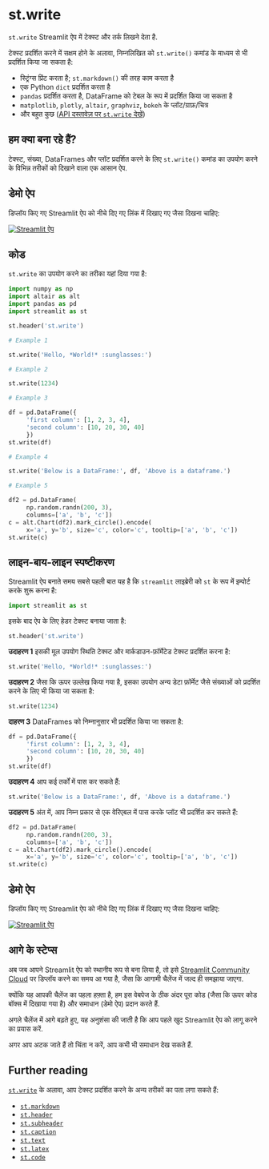 # st.write

`st.write` Streamlit ऐप में टेक्स्ट और तर्क लिखने देता है.

टेक्स्ट प्रदर्शित करने में सक्षम होने के अलावा, निम्नलिखित को `st.write()` कमांड के माध्यम से भी प्रदर्शित किया जा सकता है:


- स्ट्रिंग्स प्रिंट करता है; `st.markdown()` की तरह काम करता है
- एक Python `dict` प्रदर्शित करता है
- `pandas` प्रदर्शित करता है, DataFrame को टेबल के रूप में प्रदर्शित किया जा सकता है
- `matplotlib`, `plotly`, `altair`, `graphviz`, `bokeh` के प्लॉट/ग्राफ़/चित्र
- और बहुत कुछ ([API दस्तावेज़ पर `st.write` देखें](https://docs.streamlit.io/library/api-reference/write-magic/st.write))

## हम क्या बना रहे हैं?

टेक्स्ट, संख्या, DataFrames और प्लॉट प्रदर्शित करने के लिए `st.write()` कमांड का उपयोग करने के विभिन्न तरीकों को दिखाने वाला एक आसान ऐप.

## डेमो ऐप

डिप्लॉय किए गए Streamlit ऐप को नीचे दिए गए लिंक में दिखाए गए जैसा दिखना चाहिए:

[![Streamlit ऐप](https://static.streamlit.io/badges/streamlit_badge_black_white.svg)](https://share.streamlit.io/dataprofessor/st.write/)

## कोड

`st.write` का उपयोग करने का तरीका यहां दिया गया है:

```python
import numpy as np
import altair as alt
import pandas as pd
import streamlit as st

st.header('st.write')

# Example 1

st.write('Hello, *World!* :sunglasses:')

# Example 2

st.write(1234)

# Example 3

df = pd.DataFrame({
     'first column': [1, 2, 3, 4],
     'second column': [10, 20, 30, 40]
     })
st.write(df)

# Example 4

st.write('Below is a DataFrame:', df, 'Above is a dataframe.')

# Example 5

df2 = pd.DataFrame(
     np.random.randn(200, 3),
     columns=['a', 'b', 'c'])
c = alt.Chart(df2).mark_circle().encode(
     x='a', y='b', size='c', color='c', tooltip=['a', 'b', 'c'])
st.write(c)
```

## लाइन-बाय-लाइन स्पष्टीकरण

Streamlit ऐप बनाते समय सबसे पहली बात यह है कि `streamlit` लाइब्रेरी को `st` के रूप में इम्पोर्ट करके शुरू करना है:

```python
import streamlit as st
```

इसके बाद ऐप के लिए हेडर टेक्स्ट बनाया जाता है:

```python
st.header('st.write')
```

**उदाहरण 1**
इसकी मूल उपयोग स्थिति टेक्स्ट और मार्कडाउन-फ़ॉर्मेटेड टेक्स्ट प्रदर्शित करना है:


```python
st.write('Hello, *World!* :sunglasses:')
```

**उदाहरण 2**
जैसा कि ऊपर उल्लेख किया गया है, इसका उपयोग अन्य डेटा फ़ॉर्मेट जैसे संख्याओं को प्रदर्शित करने के लिए भी किया जा सकता है:

```python
st.write(1234)
```

**दाहरण 3**
DataFrames को निम्नानुसार भी प्रदर्शित किया जा सकता है:

```python
df = pd.DataFrame({
     'first column': [1, 2, 3, 4],
     'second column': [10, 20, 30, 40]
     })
st.write(df)
```

**उदाहरण 4**
आप कई तर्कों में पास कर सकते हैं:

```python
st.write('Below is a DataFrame:', df, 'Above is a dataframe.')
```

**उदाहरण 5**
अंत में, आप निम्न प्रकार से एक वेरिएबल में पास करके प्लॉट भी प्रदर्शित कर सकते हैं:

```python
df2 = pd.DataFrame(
     np.random.randn(200, 3),
     columns=['a', 'b', 'c'])
c = alt.Chart(df2).mark_circle().encode(
     x='a', y='b', size='c', color='c', tooltip=['a', 'b', 'c'])
st.write(c)
```

## डेमो ऐप

डिप्लॉय किए गए Streamlit ऐप को नीचे दिए गए लिंक में दिखाए गए जैसा दिखना चाहिए:

[![Streamlit ऐप](https://static.streamlit.io/badges/streamlit_badge_black_white.svg)](https://share.streamlit.io/dataprofessor/st.write/)

## आगे के स्टेप्स

अब जब आपने Streamlit ऐप को स्थानीय रूप से बना लिया है, तो इसे [Streamlit Community Cloud](https://streamlit.io/cloud) पर डिप्लॉय करने का समय आ गया है, जैसा कि आगामी चैलेंज में जल्द ही समझाया जाएगा.

क्योंकि यह आपकी चैलेंज का पहला हफ़्ता है, हम इस वेबपेज के ठीक अंदर पूरा कोड (जैसा कि ऊपर कोड बॉक्स में दिखाया गया है) और समाधान (डेमो ऐप) प्रदान करते हैं.

अगले चैलेंज में आगे बढ़ते हुए, यह अनुशंसा की जाती है कि आप पहले खुद Streamlit ऐप को लागू करने का प्रयास करें.

अगर आप अटक जाते हैं तो चिंता न करें, आप कभी भी समाधान देख सकते हैं.

## Further reading

[`st.write`](https://docs.streamlit.io/library/api-reference/write-magic/st.write) के अलावा, आप टेक्स्ट प्रदर्शित करने के अन्य तरीकों का पता लगा सकते हैं:

- [`st.markdown`](https://docs.streamlit.io/library/api-reference/text/st.markdown)
- [`st.header`](https://docs.streamlit.io/library/api-reference/text/st.header)
- [`st.subheader`](https://docs.streamlit.io/library/api-reference/text/st.subheader)
- [`st.caption`](https://docs.streamlit.io/library/api-reference/text/st.caption)
- [`st.text`](https://docs.streamlit.io/library/api-reference/text/st.text)
- [`st.latex`](https://docs.streamlit.io/library/api-reference/text/st.latex)
- [`st.code`](https://docs.streamlit.io/library/api-reference/text/st.code)
